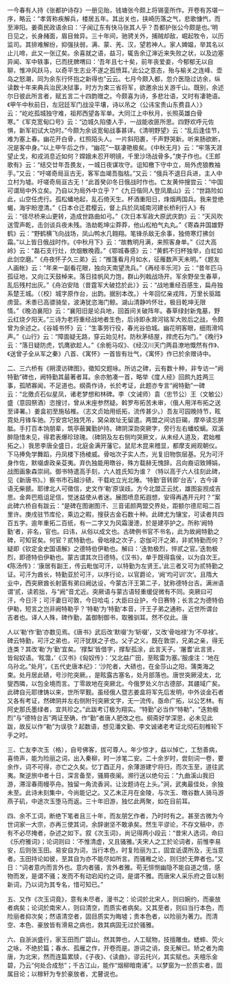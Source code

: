 <!-- { "loadSidebar": true } -->
一今春有人持《张都护诗存》一册见贻，钱塘张今颇上将锡銮所作。开卷有苏堪一序，略云：“孝胥称疾解兵，楼居五年。其出关也，挟崎历落之气，悲歌慷忾，而至渖阳。姜斋民政语余曰：‘子闻辽东有快马张其人乎？吾都护张公今颇是也。’明日见之，长身赭面，眉目耸异。三十年间，驰骋关外，捕贼却敌，崛起牧令，以历监司。其排难解纷，抑强扶弱，满、蒙、羌、汉，望若神人。家人婢媪，举其名以止儿啼，此又一张辽矣。余喜就之语，益习，辄告余辽渖近来失败之状，以及边塞异闻、军中轶事，已而抚髀喟曰：‘吾年且七十矣，前年丧爱妾，今郁郁无以自聊，惟冲风跃马，以奇平生志业不遂之孤愤耳。’此公之意态，殆与榆关之连峰、壶岛之怒潮，同为余东行怀抱之新得也”云云。七月今颇入都，忽介医隐过访余，纵读数十年来典兵治民决狱事，时方为束三省将军，欲邀余出关游千山。既别，余述尔日彼此所言者，赋五言二十四韵赠之。今颇喜为诗，多悲壮语，又时有凄艳语。《甲午中秋前日，左冠廷军门战没平壤，诗以吊之（公讳宝贵山东费县人）》云：“屹屹孤城独守难，祖邦西望各军单。大同江上中秋月，长照英雄白骨寒。”《军克宽甸口号》云：“边城久陷倭人手，一战能收匪所思。四野欢呼元佐惧，新军初试大功时。”今颇为余谈宽甸战事甚详。《清明野望》云：“乱后逢佳节，难为塞上春。幽花开白骨，红照陌头人。一片斜阳裹，千声野哭新。听来肠欲断，况是客中身。”以上甲午后之作，“幽花”一联凄艳极矣。《中秋无月》云：“牢落天涯望止戈，和戎消息近如何？嫦娥未忍开明镜，千里沙场战骨多。”庚子作也。《王郎歌有》云：“结交廿年吾畏友，一城日夜谋攻守。诅知檄下守中立，局外虎狼教袖手。”又云：“吁嗟奇局亘古无，客军血竭吾脂枯。”又云：“俄兵不退日兵进，主人中立村为墟。吁嗟奇局亘古无！”此首癸卯冬日俄战时作也。亡友黄仲搜尝云：“中国可谓局中外立矣。乃自以为局外中立乎？”《九日偕同人登凤凰山》云：“世路险如此，山空任虎行。孤松蟠地起，乱石倚天生。杯酒重阳日，烽烟两国兵。我来登绝蝎，海宇盼澄清。”《日本仓迁君樱云，督上兵於凤城南河建长桥利行人》有云：“径尽桥来山更转，造成世路曲如弓。”《次日本军政大原武庆韵》云：“天风吹送雪声乾，击剑谈兵夜未残。浩劫乾坤尘莽莽，他山松柏气丸丸。”《寄森井国雄野鹤》云：“野鹤横飞向战场，凤山鸭水几翱翔。笔锋杀敌无余事，独倚寒灯拂剑霜。”以上皆日俄战时作。《中秋月下》云：“故教明月满，来照客身单。”《过大高岭》云：“磊石支行灶，炊烟散晚霞。”《鄂城春感》云：“黄鹤不归杯独举，白虹如此剑空磨。”《舟夜怀子久三弟》云：“推篷看月月如水，征雁数声天未明。”《题友人画帐》云：“年来一副看花眼，独向天南望洗兵。”《再经丰乐河》云：“昔年匹马孤征地，又向江天鼓棹来。落日挂帆风力饱，群山列戟战场开。军余野垒生春草，乱后残村出灰。”《舟泊安陆（昔霆军大破捻於此）》云：“战地重经百感生，扁舟独系楚王城。（〔校〕城字原作台，出韵。据别本改。）十年回忆亲戎阵，万里长驱踏虏营。禾黍已高骠骑垒，波涛犹恣海门鲸。湖山清静吟怀壮，极目乾坤无限情。”《晚泊襄阳》云：“襄阳旧是论兵地，回首间关破阵年。春草绿封新鬼墓，野云红烧夕阳天。”三诗为老将重经战地者生色，后诗即永滁河铭军大败后之战，令颇曾为余述之。《谷城书怀》云：“生事劳行役，春光谷伯城。幽花明客眼，细雨滑鸠声。”《山行》云：“障面疑无路，穿云始见村。防秋茅结屋，捍虎石为门。”《晚行》云：“落日疑防虎，饥鹰欲趁人。”《余栀马叹》、《经汉川天门两县潦地慨然有作》、《送曾子全从军之秦》八首、《寓怀》一首皆有壮气，《寓怀》作已於余赠诗中。

二、三六桥有《朔漠访碑图》，徵知交题咏。所访之碑，云有数十种，非专访一“阙特勤”碑也，阙特勤其最著者耳。余亦勉凑一首，略举《度人经》回鹧九姓两三事，孤陋寡闻，不足道也。纲斋作诗，长於考证，此题亦专言“阙特勤”一碑云：“北徼贞石似星凤，诸老梦想和林碑。李（文诫师）袁（忠节公）王（文敏公）盛（意园祭酒）恣搜讨，曾从末座参然疑。斡罗布拓苦未审，（俄人用洋布拓之送至译署。）姜盒初至施毡椎。（志文贞始用纸拓，流传甚少。）吾友可园晚持节，眩霓处月锋车驰。万安宫圮独凭吊，窝朵故址无留遣。两盟之间访巨碣，摩卒读忘胼胝。手打百本饷朋辈，筑亭蔽翼勤护持。碑阴深泐突厥字，旁行左右蟠蛟螭。双溪醉隐惜未见，得君表爆珍琼瑰。（碑阴及左右侧均哭厥文，从未经人道及，君始椎拓之。）我思李唐全盛日，北庭金满开藩它。鼠尼木昆来稽显，都摩支阙观朝仪。下马捧免学舞蹈，丹凤楼下扬棱威。骨咄次子实人杰，光复旧物恢层基。兄为可汗身作佐，默啜虐政亲芟夷。弃仇独能用暾谷，殊方载赫无愧辞。吕向裔诏致赙娟，战图画象森崇祠。御书特遣高手刻，六人姓氏知为谁？（特以高于六人往刻此碑，见《新唐书》。）察书市石越沙碛，干载屹立光北陲。‘特勤’音转即‘台吉’，古今译语无柴搋。耶律北人可徵信，史文作‘勒’原误歧。方今北盟正云扰，雄图妄觊成吉思。金奔巴瓶诅足信，觉迷益使从者迷。展图喷息拓遐想，安得再遇开元时？”案此碑六桥自有跋云：“是碑在图谢图汗、三音诺颜两盟交界处，距额尔德尼昭二百里许。庚戌驻节库伦，乘边之暇，搜获古金石数十种。此碑尤为镶宝，可读者共四百五字。逾年重拓二百纸，有一二字又为风霜漫漶，於是建亭护之。所称‘阙特勤’者，非名，官也。曰讳，从俗以成文也。古碑例书官不书名，此为故阙特勤之碑，可知官矣。何官？贰特勤也。骨咄禄之次子，宓伽可汗之弟，非贰特勤而何？疑即《钦定金史国语解》之德特伯伊勒也。解曰：‘迭勃极烈，悴贰之官。’迭勃极烈，即德特伯伊勒也。蒙古谓其次日德特。《汉书》，单于既得翕侯，以为自次王。《陈汤传》：‘康居有副王，传云毗伽可汗，以特勤为左贤王。’此三者又可为贰特勤之证。可汗为酋长，特勤亚於可汗，以序行论，以官爵论，‘阙’均可训‘次’。且隋大业中，西突厥酋长射匮有弟曰阙达设，今蒙古汗王第二子，犹称德特台吉。满洲语谓‘贰，读若拙，与“阙”音尤近。突厥语与蒙古语轻重缓促微有不同。突厥曰可汗，今日汗；可汗妻日可敦，今日哈屯；大臣曰业护，今日赛特；长言之为德特伯伊勒，短言之岂非阙特勒乎？‘特勒’为‘特勤’本音，汗王子弟之通称，近世所谓台吉者也。译人人殊，碑作勤，盖御制御书，取雅驯耳。然不仅此。唐

人以‘勒’作‘勤’亦数见焉。《唐书》武后改‘默啜’为‘斩啜’，又改‘骨咄禄’为‘不卒禄’。碑云特勤，可汗之弟也，可汗犹朕之子也。父子之义，既在敦崇，兄弟之亲，得无连类？其改‘勒’为‘勤’宜矣。‘撑梨’皆借字，撑犁孤涂，此言天子。‘屠耆’此言贤，皆匈奴语。‘眩霭，’《汉书》《匈奴传》：‘又北益广田，至眩雷为塞。’服虔注：‘地在乌孙北。”处月’，《五代史唐本纪》：‘沙陀者，大碛也，在金莎山之阳，蒲类海之束。处月居此碛，号沙陀突厥。，是眩露古塞名，处月部落也。唐世突厥浸太，北燮西隣，以包全境而言。丁零故地在突厥北，今俄罗处义尔古德部，其疆域广矣。此碑自元耶律铸以来，世所罕觐。虽经俄人暨志姜盒将军先后发明，中外谈金石者又各有考证，然碑阴并左右侧附刊突厥文字，无一流传。亟命广拓，以公艺林。有阿史那氏墨绿者，宜共珍之。”此跋考订极为翔实。“特勤”必当作“特勒”，“迭勃极烈”与“德特台吉”两证至确，作“勤”者唐人肥改之也。纲斋好学深思，必未见此跋，故反以作“勒”为误欤？起数语，想见潘文勤、李文诚诸老考证北彻石刻椎轮下手之时。

三、亡友李次玉（格），自号佛客，拔可尊人。年少惊才，益以悼亡，工愁善病，喜倚声，能为险丽之词，出入秦柳，时一涉笔二安。二十余岁时，尝刻词一卷，要余作，词不可得，亦亡之久矣。忆丁酉正月，余薄游建宁将归，而次玉至，道往武夷。聚逆旅中者十日，深言备至，骚屑夜阑。濒行送以绝句云：“九曲溪山我旧游，滞淫春雨幔亭舟。独留一角流香涧，让汝题诗在上头。”涧，武夷最佳处，余独未至。此诗未刻集中，今尚能记之。又乙末正月在金陵，与次玉、暾谷数人骑马游燕子矶，中途次玉堕马而返。三十年旧游，独忆此两聚，如在目前耳。

四、余不工词，断绝下笔者且三十年，而友朋乞作者，乃时时有之。甚至古微为今世词家一大宗，亦再三使其词，余辞谢坚不敢承矣。然生平谬论，不存文稿中，亦有不必尽掩者，杂述之如下。叙《次玉词》，尚记得两小段云：“昔宋人选词，命曰《乐府雅词》；论词则曰：‘不惟清虚，又且骚雅。’夫宋人之工於论词者，前惟李易安，后则张玉田。易安自为词，当行本色，时复险丽为工，固宜诋谟所及，无当意者。玉田持论如彼，至其自为亦不能尽如所言。而骚稚之论，则归於无弊者也。”又日：“词者意内而言外也。意内者骚，言外者雅。苟无悱恻幽隐不能自道之情，感物而发，是谓不骚；发而不有动宕闳约之词，是谓不雅。而唐宋人采乐府之音以制新词，乃以词为其专名，惜可知已。”

五、又作《次玉词竟》，意有未尽者，漫书之：论词於北宋人，则曰婉约，而豪放者病矣；论词於南宋人，则曰清空，而质实者病矣。又其至者，则曰当行本色，而险丽者抑次矣；然语清空者，固目质实为晦墟；贵本色者，以险丽为著力。而清空、本色、豪放皆有滑易之病也，救其病固无过於骚雅。

六、自浙派盛行，家玉田而广碧山。然其弊也，人工赋物，技擅雕虫。蟋蟀、荧火之咏，不绝於篇；春水、孤雁之作，开卷而是。游词之诮，良无解已。矫之者为南唐，为北宋，然而连篇累牍，《子夜》、《读曲》，谬云托兴，其实赋也。夫檀乐金碧，乃云“何处合成愁”；千古江山，能作“烟柳暗南浦”。以梦窗为一於质实者，固属目论；以稼轩为专於豪放者，尤瞽说也。

